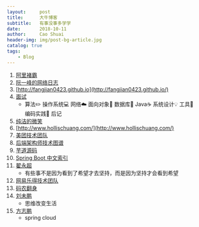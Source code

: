 ```yaml
---
layout:     post
title:      大牛博客
subtitle:   有事没事多学学
date:       2018-10-11
author:     Cao Shuai
header-img: img/post-bg-article.jpg
catalog: true
tags:
    - Blog
---
```


1. [阿里褚霸](http://blog.yufeng.info/)
1. [阮一峰的网络日志](http://www.ruanyifeng.com/blog/)
1. [http://fangjian0423.github.io](http://fangjian0423.github.io/)
1. [面试](https://github.com/CyC2018/CS-Notes)
    - 算法✏️ 操作系统💻 网络☁️ 面向对象👫 数据库💾 Java☕️ 系统设计💡 工具🔨 编码实践🙊 后记
1. [纯洁的微笑](http://www.ityouknow.com/)
1. [http://www.hollischuang.com/](http://www.hollischuang.com/)
1. [美团技术团队](https://tech.meituan.com/)
1. [后端架构师技术图谱](https://github.com/xingshaocheng/architect-awesome)
1. [芋道源码](http://www.iocoder.cn/?vip)
1. [Spring Boot 中文索引](http://springboot.fun/)
1. [翟永超](http://blog.didispace.com/)
    - 有些事不是因为看到了希望才去坚持，而是因为坚持才会看到希望
1. [网易乐得技术团队](http://tech.lede.com/)
1. [码农翻身](https://mp.weixin.qq.com/s/1OSxdYuKByCwVTe-8FgrFA)
1. [刘未鹏](http://mindhacks.cn/)
    - 思维改变生活
1. [方志鹏](https://www.fangzhipeng.com/)
    - spring cloud